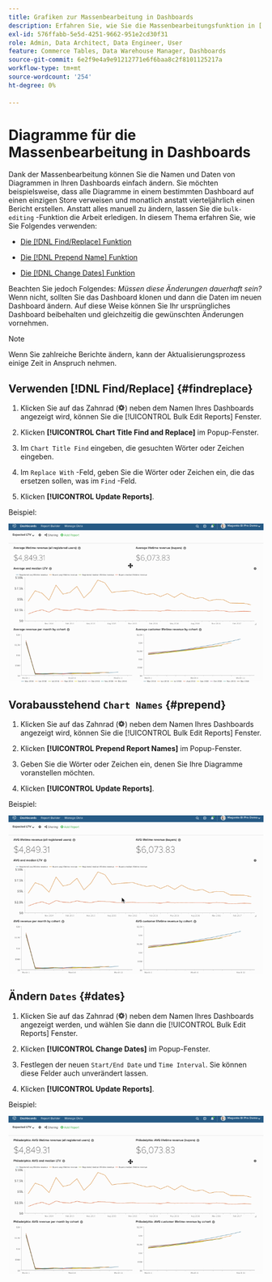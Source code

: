 ```yaml
---
title: Grafiken zur Massenbearbeitung in Dashboards
description: Erfahren Sie, wie Sie die Massenbearbeitungsfunktion in [!DNL Commerce Intelligence].
exl-id: 576ffabb-5e5d-4251-9662-951e2cd30f31
role: Admin, Data Architect, Data Engineer, User
feature: Commerce Tables, Data Warehouse Manager, Dashboards
source-git-commit: 6e2f9e4a9e91212771e6f6baa8c2f8101125217a
workflow-type: tm+mt
source-wordcount: '254'
ht-degree: 0%

---
```


# Diagramme für die Massenbearbeitung in Dashboards

Dank der Massenbearbeitung können Sie die Namen und Daten von Diagrammen in Ihren Dashboards einfach ändern. Sie möchten beispielsweise, dass alle Diagramme in einem bestimmten Dashboard auf einen einzigen Store verweisen und monatlich anstatt vierteljährlich einen Bericht erstellen. Anstatt alles manuell zu ändern, lassen Sie die `bulk-editing` -Funktion die Arbeit erledigen. In diesem Thema erfahren Sie, wie Sie Folgendes verwenden:

* [Die [!DNL Find/Replace] Funktion](#findreplace)

* [Die [!DNL Prepend Name] Funktion](#prepend)

* [Die [!DNL Change Dates] Funktion](#dates)

Beachten Sie jedoch Folgendes: *Müssen diese Änderungen dauerhaft sein?* Wenn nicht, sollten Sie das Dashboard klonen und dann die Daten im neuen Dashboard ändern. Auf diese Weise können Sie Ihr ursprüngliches Dashboard beibehalten und gleichzeitig die gewünschten Änderungen vornehmen.

>[!NOTE]
>
>Wenn Sie zahlreiche Berichte ändern, kann der Aktualisierungsprozess einige Zeit in Anspruch nehmen.

## Verwenden [!DNL Find/Replace] {#findreplace}

1. Klicken Sie auf das Zahnrad (![](../../assets/gear-icon.png)) neben dem Namen Ihres Dashboards angezeigt wird, können Sie die [!UICONTROL Bulk Edit Reports] Fenster.

1. Klicken **[!UICONTROL Chart Title Find and Replace]** im Popup-Fenster.

1. Im `Chart Title Find` eingeben, die gesuchten Wörter oder Zeichen eingeben.

1. Im `Replace With` -Feld, geben Sie die Wörter oder Zeichen ein, die das ersetzen sollen, was im `Find` -Feld.

1. Klicken **[!UICONTROL Update Reports]**.

Beispiel:

![Massenbearbeitung](../../assets/bulk_edit.gif)

## Vorabausstehend `Chart Names` {#prepend}

1. Klicken Sie auf das Zahnrad (![](../../assets/gear-icon.png)) neben dem Namen Ihres Dashboards angezeigt wird, können Sie die [!UICONTROL Bulk Edit Reports] Fenster.

1. Klicken **[!UICONTROL Prepend Report Names]** im Popup-Fenster.

1. Geben Sie die Wörter oder Zeichen ein, denen Sie Ihre Diagramme voranstellen möchten.

1. Klicken **[!UICONTROL Update Reports]**.

Beispiel:

![Prepend](../../assets/prepend.gif)

## Ändern `Dates` {#dates}

1. Klicken Sie auf das Zahnrad (![](../../assets/gear-icon.png)) neben dem Namen Ihres Dashboards angezeigt werden, und wählen Sie dann die [!UICONTROL Bulk Edit Reports] Fenster.

1. Klicken **[!UICONTROL Change Dates]** im Popup-Fenster.

1. Festlegen der neuen `Start/End Date` und `Time Interval`. Sie können diese Felder auch unverändert lassen.

1. Klicken **[!UICONTROL Update Reports]**.

Beispiel:

![Datum ändern](../../assets/dates.gif)
